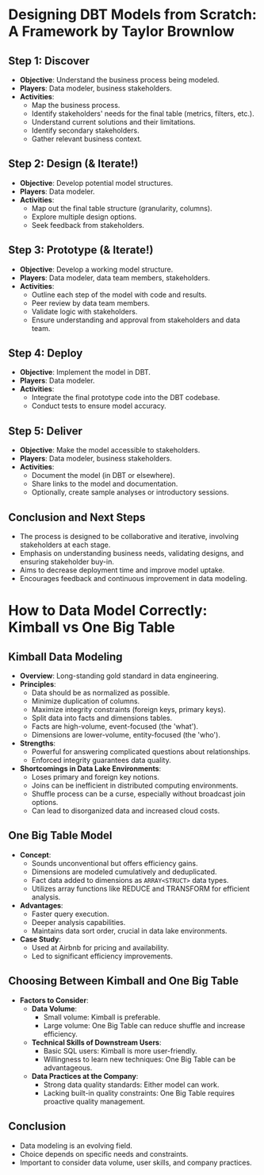 # Designing DBT Models from Scratch: A Framework by Taylor Brownlow

## Step 1: Discover
- **Objective**: Understand the business process being modeled.
- **Players**: Data modeler, business stakeholders.
- **Activities**:
  - Map the business process.
  - Identify stakeholders' needs for the final table (metrics, filters, etc.).
  - Understand current solutions and their limitations.
  - Identify secondary stakeholders.
  - Gather relevant business context.

## Step 2: Design (& Iterate!)
- **Objective**: Develop potential model structures.
- **Players**: Data modeler.
- **Activities**:
  - Map out the final table structure (granularity, columns).
  - Explore multiple design options.
  - Seek feedback from stakeholders.

## Step 3: Prototype (& Iterate!)
- **Objective**: Develop a working model structure.
- **Players**: Data modeler, data team members, stakeholders.
- **Activities**:
  - Outline each step of the model with code and results.
  - Peer review by data team members.
  - Validate logic with stakeholders.
  - Ensure understanding and approval from stakeholders and data team.

## Step 4: Deploy
- **Objective**: Implement the model in DBT.
- **Players**: Data modeler.
- **Activities**:
  - Integrate the final prototype code into the DBT codebase.
  - Conduct tests to ensure model accuracy.

## Step 5: Deliver
- **Objective**: Make the model accessible to stakeholders.
- **Players**: Data modeler, business stakeholders.
- **Activities**:
  - Document the model (in DBT or elsewhere).
  - Share links to the model and documentation.
  - Optionally, create sample analyses or introductory sessions.

## Conclusion and Next Steps
- The process is designed to be collaborative and iterative, involving stakeholders at each stage.
- Emphasis on understanding business needs, validating designs, and ensuring stakeholder buy-in.
- Aims to decrease deployment time and improve model uptake.
- Encourages feedback and continuous improvement in data modeling.

# How to Data Model Correctly: Kimball vs One Big Table

## Kimball Data Modeling
- **Overview**: Long-standing gold standard in data engineering.
- **Principles**:
  - Data should be as normalized as possible.
  - Minimize duplication of columns.
  - Maximize integrity constraints (foreign keys, primary keys).
  - Split data into facts and dimensions tables.
  - Facts are high-volume, event-focused (the 'what').
  - Dimensions are lower-volume, entity-focused (the 'who').
- **Strengths**:
  - Powerful for answering complicated questions about relationships.
  - Enforced integrity guarantees data quality.
- **Shortcomings in Data Lake Environments**:
  - Loses primary and foreign key notions.
  - Joins can be inefficient in distributed computing environments.
  - Shuffle process can be a curse, especially without broadcast join options.
  - Can lead to disorganized data and increased cloud costs.

## One Big Table Model
- **Concept**:
  - Sounds unconventional but offers efficiency gains.
  - Dimensions are modeled cumulatively and deduplicated.
  - Fact data added to dimensions as `ARRAY<STRUCT>` data types.
  - Utilizes array functions like REDUCE and TRANSFORM for efficient analysis.
- **Advantages**:
  - Faster query execution.
  - Deeper analysis capabilities.
  - Maintains data sort order, crucial in data lake environments.
- **Case Study**:
  - Used at Airbnb for pricing and availability.
  - Led to significant efficiency improvements.

## Choosing Between Kimball and One Big Table
- **Factors to Consider**:
  - **Data Volume**:
    - Small volume: Kimball is preferable.
    - Large volume: One Big Table can reduce shuffle and increase efficiency.
  - **Technical Skills of Downstream Users**:
    - Basic SQL users: Kimball is more user-friendly.
    - Willingness to learn new techniques: One Big Table can be advantageous.
  - **Data Practices at the Company**:
    - Strong data quality standards: Either model can work.
    - Lacking built-in quality constraints: One Big Table requires proactive quality management.

## Conclusion
- Data modeling is an evolving field.
- Choice depends on specific needs and constraints.
- Important to consider data volume, user skills, and company practices.

